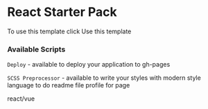 # React Starter Pack

To use this template click Use this template
### Available Scripts

`Deploy` - available to deploy your application to gh-pages

`SCSS Preprocessor` - available to write your styles with modern style language
to do readme file profile for page








react/vue

